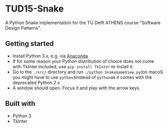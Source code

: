 # TUD15-Snake
A Python Snake implementation for the TU Delft ATHENS course "Software Design Patterns".

## Getting started

* Install Python 3.x, e.g. via [Anaconda](https://www.anaconda.com/download/#download)
* If for some reason your Python distribution of choice does not come with TkInter included, use `pip install TkInter` to install it. 
* Go to the `./src/` directory and run `./python SnakeGameView.py`(on macoS you might have to use `python3`instead of `python`as it comes with the deprecated Python 2.x 
* A window should open. Focus it and play with the arrow keys.

## Built with

* Python 3
* TkInter
